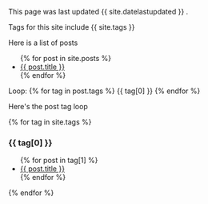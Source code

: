 This page was last updated {{ site.datelastupdated }} .

Tags for this site include {{ site.tags }}

Here is a list of posts

<ul>
  {% for post in site.posts %}
    <li>
      <a href='{{ site.baseurl }}{{ post.url }}'>{{ post.title }}</a>
    </li>
  {% endfor %}
</ul>

Loop:
{% for tag in post.tags %}
    {{ tag[0] }}
{% endfor %}

Here's the post tag loop

{% for tag in site.tags %}
  <h3>{{ tag[0] }}</h3>
  <ul>
    {% for post in tag[1] %}
      <li><a href="{{ post.url }}">{{ post.title }}</a></li>
    {% endfor %}
  </ul>
{% endfor %}

